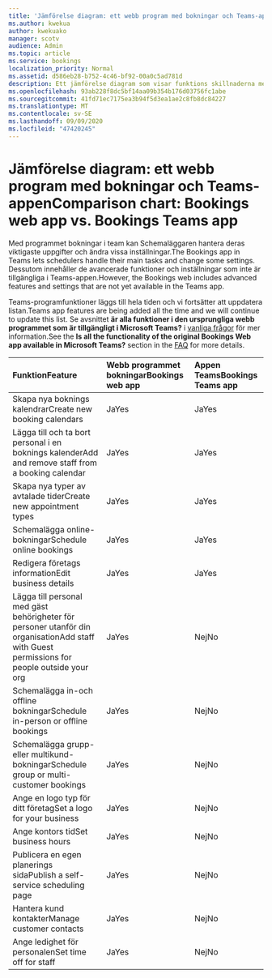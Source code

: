 ```yaml
---
title: 'Jämförelse diagram: ett webb program med bokningar och Teams-appen'
ms.author: kwekua
author: kwekuako
manager: scotv
audience: Admin
ms.topic: article
ms.service: bookings
localization_priority: Normal
ms.assetid: d586eb28-b752-4c46-bf92-00a0c5ad781d
description: Ett jämförelse diagram som visar funktions skillnaderna mellan webb programmet och programmet Teams.
ms.openlocfilehash: 93ab228f8dc5bf14aa09b354b176d03756fc1abe
ms.sourcegitcommit: 41fd71ec7175ea3b94f5d3ea1ae2c8fb8dc84227
ms.translationtype: MT
ms.contentlocale: sv-SE
ms.lasthandoff: 09/09/2020
ms.locfileid: "47420245"
---
```

# <a name="comparison-chart-bookings-web-app-vs-bookings-teams-app"></a><span data-ttu-id="f60fe-103">Jämförelse diagram: ett webb program med bokningar och Teams-appen</span><span class="sxs-lookup"><span data-stu-id="f60fe-103">Comparison chart: Bookings web app vs. Bookings Teams app</span></span>

<span data-ttu-id="f60fe-104">Med programmet bokningar i team kan Schemaläggaren hantera deras viktigaste uppgifter och ändra vissa inställningar.</span><span class="sxs-lookup"><span data-stu-id="f60fe-104">The Bookings app in Teams lets schedulers handle their main tasks and change some settings.</span></span> <span data-ttu-id="f60fe-105">Dessutom innehåller de avancerade funktioner och inställningar som inte är tillgängliga i Teams-appen.</span><span class="sxs-lookup"><span data-stu-id="f60fe-105">However, the Bookings web includes advanced features and settings that are not yet available in the Teams app.</span></span>

<span data-ttu-id="f60fe-106">Teams-programfunktioner läggs till hela tiden och vi fortsätter att uppdatera listan.</span><span class="sxs-lookup"><span data-stu-id="f60fe-106">Teams app features are being added all the time and we will continue to update this list.</span></span> <span data-ttu-id="f60fe-107">Se avsnittet **är alla funktioner i den ursprungliga webb programmet som är tillgängligt i Microsoft Teams?** i [vanliga frågor](bookings-faq.md) för mer information.</span><span class="sxs-lookup"><span data-stu-id="f60fe-107">See the **Is all the functionality of the original Bookings Web app available in Microsoft Teams?** section in the [FAQ](bookings-faq.md) for more details.</span></span>

| <span data-ttu-id="f60fe-108">Funktion</span><span class="sxs-lookup"><span data-stu-id="f60fe-108">Feature</span></span> | <span data-ttu-id="f60fe-109">Webb programmet bokningar</span><span class="sxs-lookup"><span data-stu-id="f60fe-109">Bookings web app</span></span> | <span data-ttu-id="f60fe-110">Appen Teams</span><span class="sxs-lookup"><span data-stu-id="f60fe-110">Bookings Teams app</span></span> |
|:---|:---|:---|
| <span data-ttu-id="f60fe-111">Skapa nya boknings kalendrar</span><span class="sxs-lookup"><span data-stu-id="f60fe-111">Create new booking calendars</span></span> | <span data-ttu-id="f60fe-112">Ja</span><span class="sxs-lookup"><span data-stu-id="f60fe-112">Yes</span></span> | <span data-ttu-id="f60fe-113">Ja</span><span class="sxs-lookup"><span data-stu-id="f60fe-113">Yes</span></span> |
| <span data-ttu-id="f60fe-114">Lägga till och ta bort personal i en boknings kalender</span><span class="sxs-lookup"><span data-stu-id="f60fe-114">Add and remove staff from a booking calendar</span></span> | <span data-ttu-id="f60fe-115">Ja</span><span class="sxs-lookup"><span data-stu-id="f60fe-115">Yes</span></span> | <span data-ttu-id="f60fe-116">Ja</span><span class="sxs-lookup"><span data-stu-id="f60fe-116">Yes</span></span> |
| <span data-ttu-id="f60fe-117">Skapa nya typer av avtalade tider</span><span class="sxs-lookup"><span data-stu-id="f60fe-117">Create new appointment types</span></span> | <span data-ttu-id="f60fe-118">Ja</span><span class="sxs-lookup"><span data-stu-id="f60fe-118">Yes</span></span> | <span data-ttu-id="f60fe-119">Ja</span><span class="sxs-lookup"><span data-stu-id="f60fe-119">Yes</span></span> |
| <span data-ttu-id="f60fe-120">Schemalägga online-bokningar</span><span class="sxs-lookup"><span data-stu-id="f60fe-120">Schedule online bookings</span></span> | <span data-ttu-id="f60fe-121">Ja</span><span class="sxs-lookup"><span data-stu-id="f60fe-121">Yes</span></span> | <span data-ttu-id="f60fe-122">Ja</span><span class="sxs-lookup"><span data-stu-id="f60fe-122">Yes</span></span> |
| <span data-ttu-id="f60fe-123">Redigera företags information</span><span class="sxs-lookup"><span data-stu-id="f60fe-123">Edit business details</span></span> | <span data-ttu-id="f60fe-124">Ja</span><span class="sxs-lookup"><span data-stu-id="f60fe-124">Yes</span></span> | <span data-ttu-id="f60fe-125">Ja</span><span class="sxs-lookup"><span data-stu-id="f60fe-125">Yes</span></span> |
| <span data-ttu-id="f60fe-126">Lägga till personal med gäst behörigheter för personer utanför din organisation</span><span class="sxs-lookup"><span data-stu-id="f60fe-126">Add staff with Guest permissions for people outside your org</span></span> | <span data-ttu-id="f60fe-127">Ja</span><span class="sxs-lookup"><span data-stu-id="f60fe-127">Yes</span></span> | <span data-ttu-id="f60fe-128">Nej</span><span class="sxs-lookup"><span data-stu-id="f60fe-128">No</span></span> |
| <span data-ttu-id="f60fe-129">Schemalägga in-och offline bokningar</span><span class="sxs-lookup"><span data-stu-id="f60fe-129">Schedule in-person or offline bookings</span></span> | <span data-ttu-id="f60fe-130">Ja</span><span class="sxs-lookup"><span data-stu-id="f60fe-130">Yes</span></span> | <span data-ttu-id="f60fe-131">Nej</span><span class="sxs-lookup"><span data-stu-id="f60fe-131">No</span></span> |
| <span data-ttu-id="f60fe-132">Schemalägga grupp-eller multikund-bokningar</span><span class="sxs-lookup"><span data-stu-id="f60fe-132">Schedule group or multi-customer bookings</span></span> | <span data-ttu-id="f60fe-133">Ja</span><span class="sxs-lookup"><span data-stu-id="f60fe-133">Yes</span></span> | <span data-ttu-id="f60fe-134">Nej</span><span class="sxs-lookup"><span data-stu-id="f60fe-134">No</span></span> |
| <span data-ttu-id="f60fe-135">Ange en logo typ för ditt företag</span><span class="sxs-lookup"><span data-stu-id="f60fe-135">Set a logo for your business</span></span> | <span data-ttu-id="f60fe-136">Ja</span><span class="sxs-lookup"><span data-stu-id="f60fe-136">Yes</span></span> | <span data-ttu-id="f60fe-137">Nej</span><span class="sxs-lookup"><span data-stu-id="f60fe-137">No</span></span> |
| <span data-ttu-id="f60fe-138">Ange kontors tid</span><span class="sxs-lookup"><span data-stu-id="f60fe-138">Set business hours</span></span> | <span data-ttu-id="f60fe-139">Ja</span><span class="sxs-lookup"><span data-stu-id="f60fe-139">Yes</span></span> | <span data-ttu-id="f60fe-140">Nej</span><span class="sxs-lookup"><span data-stu-id="f60fe-140">No</span></span> |
| <span data-ttu-id="f60fe-141">Publicera en egen planerings sida</span><span class="sxs-lookup"><span data-stu-id="f60fe-141">Publish a self-service scheduling page</span></span> | <span data-ttu-id="f60fe-142">Ja</span><span class="sxs-lookup"><span data-stu-id="f60fe-142">Yes</span></span> | <span data-ttu-id="f60fe-143">Nej</span><span class="sxs-lookup"><span data-stu-id="f60fe-143">No</span></span> |
| <span data-ttu-id="f60fe-144">Hantera kund kontakter</span><span class="sxs-lookup"><span data-stu-id="f60fe-144">Manage customer contacts</span></span> | <span data-ttu-id="f60fe-145">Ja</span><span class="sxs-lookup"><span data-stu-id="f60fe-145">Yes</span></span> | <span data-ttu-id="f60fe-146">Nej</span><span class="sxs-lookup"><span data-stu-id="f60fe-146">No</span></span> |
| <span data-ttu-id="f60fe-147">Ange ledighet för personalen</span><span class="sxs-lookup"><span data-stu-id="f60fe-147">Set time off for staff</span></span> | <span data-ttu-id="f60fe-148">Ja</span><span class="sxs-lookup"><span data-stu-id="f60fe-148">Yes</span></span> | <span data-ttu-id="f60fe-149">Nej</span><span class="sxs-lookup"><span data-stu-id="f60fe-149">No</span></span> |
